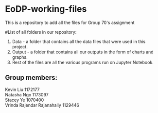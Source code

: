 # EoDP-working-files
This is a repository to add all the files for Group 70's assignment 

#List of all folders in our repository: 
1. Data - a folder that contains all the data files that were used in this project. 
2. Output - a folder that contains all our outputs in the form of charts and graphs. 
3. Rest of the files are all the various programs run on Jupyter Notebook.

## Group members: 
Kevin Liu 1172177  
Natasha Ngo 1173097  
Stacey Ye 1070400  
Vrinda Rajendar Rajanahally 1129446  

